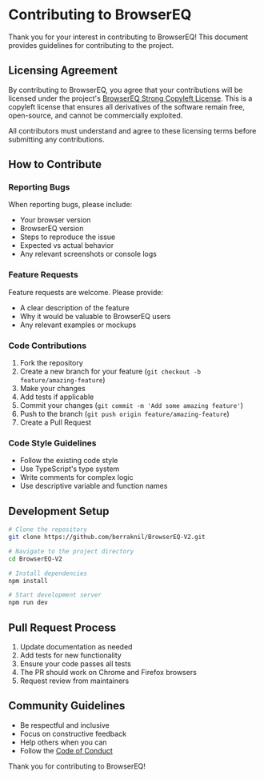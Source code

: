 # Contributing to BrowserEQ

Thank you for your interest in contributing to BrowserEQ! This document provides guidelines for contributing to the project.

## Licensing Agreement

By contributing to BrowserEQ, you agree that your contributions will be licensed under the project's [BrowserEQ Strong Copyleft License](LICENSE). This is a copyleft license that ensures all derivatives of the software remain free, open-source, and cannot be commercially exploited.

All contributors must understand and agree to these licensing terms before submitting any contributions.

## How to Contribute

### Reporting Bugs

When reporting bugs, please include:
- Your browser version
- BrowserEQ version
- Steps to reproduce the issue
- Expected vs actual behavior
- Any relevant screenshots or console logs

### Feature Requests

Feature requests are welcome. Please provide:
- A clear description of the feature
- Why it would be valuable to BrowserEQ users
- Any relevant examples or mockups

### Code Contributions

1. Fork the repository
2. Create a new branch for your feature (`git checkout -b feature/amazing-feature`)
3. Make your changes
4. Add tests if applicable
5. Commit your changes (`git commit -m 'Add some amazing feature'`)
6. Push to the branch (`git push origin feature/amazing-feature`)
7. Create a Pull Request

### Code Style Guidelines

- Follow the existing code style
- Use TypeScript's type system
- Write comments for complex logic
- Use descriptive variable and function names

## Development Setup

```bash
# Clone the repository
git clone https://github.com/berraknil/BrowserEQ-V2.git

# Navigate to the project directory
cd BrowserEQ-V2

# Install dependencies
npm install

# Start development server
npm run dev
```

## Pull Request Process

1. Update documentation as needed
2. Add tests for new functionality
3. Ensure your code passes all tests
4. The PR should work on Chrome and Firefox browsers
5. Request review from maintainers

## Community Guidelines

- Be respectful and inclusive
- Focus on constructive feedback
- Help others when you can
- Follow the [Code of Conduct](CODE_OF_CONDUCT.md)

Thank you for contributing to BrowserEQ!
